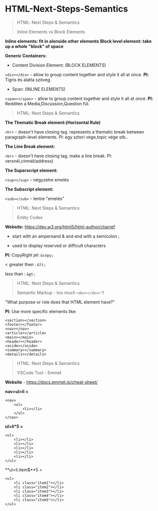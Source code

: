 # HTML-Next-Steps-Semantics
> HTML: Next Steps & Semantics
> 
> Inline Elements vs Block Elements
>
**Inline elements: fit in alonside other elements**
**Block level element: take up a whole "block" of space**


**Generic Containers:**

- Content Division Element: (BLOCK ELEMENTS)

```<div></div>``` - allow to group content together and style it all at once. **Pl:** Tigris és alatta szöveg.

- Span: (INLINE ELEMENTS)

```<span></span>``` - allow to group content together and style it all at once. **Pl:** Redditen a Media,Discussion,Question fül.


>
> HTML: Next Steps & Semantics
>
>
**The Thematic Break element:(Horizontal Rule)**

```<hr>``` - doesn't have closing tag. represents a thematic break between paragraph-level elements. Pl: egy sztori vége,topic vége stb..

**The Line Break element:**

```<br>``` - doesn't have closing tag, make a line break. Pl: versnél,címnél(address)


**The Superscript element:**

```<sup></sup>``` - négyzetre emelés


**The Subscript element:**

```<sub></sub>``` - lentre "emelés"


>
> HTML: Next Steps & Semantics
> 
> Entity Codes
>
**Website:** https://dev.w3.org/html5/html-author/charref

- start with an ampersand & and end with a semicolon ;

- used to display reserved or difficult characters

**Pl:**
CopyRight jel: ```&copy;```

< greater then : ```&lt;``` 

less than : ```&gt;```


>
> HTML: Next Steps & Semantics
>
> Semantic Markup - too much ```<dev></dev>``` !!
>

"What purpose or role does that HTML element have?"

**Pl:** Use more specific elements like:
```
<section></section>
<footer></footer>
<nav></nav> 
<article></article>
<main></main>
<header></header>
<aside></aside>
<summary></summary>
<details></details> 
```

>
> HTML: Next Steps & Semantics
>
> VSCode Tool - Emmet
>

**Website** - https://docs.emmet.io/cheat-sheet/


**nav>ul>li =**
```
<nav> 
    <ul> 
        <li></li> 
    </ul> 
</nav> 
```
**ul>li*5 =**
```
<ul> 
    <li></li> 
    <li></li>
    <li></li> 
    <li></li> 
    <li></li> 
</ul> 
```
**ul>li.item$**5 =
```
<ul> 
    <li class="item1"></li> 
    <li class="item2"></li> 
    <li class="item3"></li> 
    <li class="item4"></li> 
    <li class="item5"></li> 
</ul>  
```
